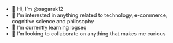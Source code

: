 - 👋 Hi, I’m @sagarak12
- 👀 I’m interested in anything related to technology, e-commerce, cognitive science and philosophy
- 🌱 I’m currently learning logseq
- 💞️ I’m looking to collaborate on anything that makes me curious

<!---
sagarak12/sagarak12 is a ✨ special ✨ repository because its `README.md` (this file) appears on your GitHub profile.
You can click the Preview link to take a look at your changes.
--->
